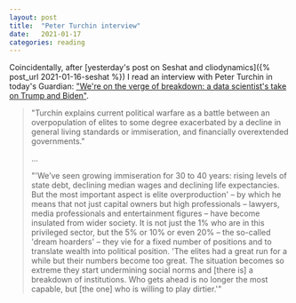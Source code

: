 ```yaml
---
layout: post
title:  "Peter Turchin interview"
date:   2021-01-17
categories: reading
---
```


Coincidentally, after [yesterday's post on Seshat and cliodynamics]({% post_url 2021-01-16-seshat %}) I read an interview with Peter Turchin in today's Guardian: ["We're on the verge of breakdown: a data scientist's take on Trump and Biden"](https://www.theguardian.com/us-news/2021/jan/17/were-on-the-verge-of-breakdown-a-data-scientists-take-on-trump-and-biden).

> "Turchin explains current political warfare as a battle between an overpopulation of elites to some degree exacerbated by a decline in general living standards or immiseration, and financially overextended governments."
> 
> ...
> 
> "'We’ve seen growing immiseration for 30 to 40 years: rising levels of state debt, declining median wages and declining life expectancies. But the most important aspect is elite overproduction' – by which he means that not just capital owners but high professionals – lawyers, media professionals and entertainment figures – have become insulated from wider society. It is not just the 1% who are in this privileged sector, but the 5% or 10% or even 20% – the so-called 'dream hoarders' – they vie for a fixed number of positions and to translate wealth into political position.
> 'The elites had a great run for a while but their numbers become too great. The situation becomes so extreme they start undermining social norms and [there is] a breakdown of institutions. Who gets ahead is no longer the most capable, but [the one] who is willing to play dirtier.'"

